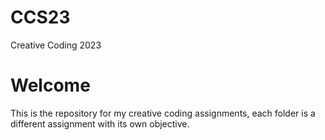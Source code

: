 # CCS23
Creative Coding 2023 

# Welcome 
This is the repository for my creative coding assignments, each folder is a different assignment with its own objective. 
